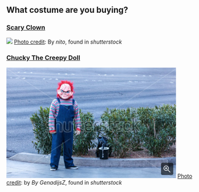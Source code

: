 ## What costume are you buying? 

### [Scary Clown](../Scary-clown/scary-clown.md)
![](scary-clown-picture.png)
[Photo credit](https://www.shutterstock.com/image-photo/portrait-scary-evil-clown-against-dark-490136173?src=Xf_KdcTFlXAg3z3utYN5JQ-2-6): By _nito_, found in _shutterstock_

### [Chucky The Creepy Doll](../Party/party.md)
![](chucky.png)
[Photo credit](https://www.shutterstock.com/image-photo/las-vegas-nevada-usa-13012012-perfomer-574800292?src=mdgosk9Y-iJ4PdgoiSMenA-1-23): by _By GenadijsZ_, found in _shutterstock_ 
